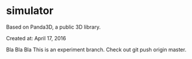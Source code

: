 # simulator
Based on Panda3D, a public 3D library.

Created at: April 17, 2016


Bla Bla Bla This is an experiment branch.
Check out git push origin master.